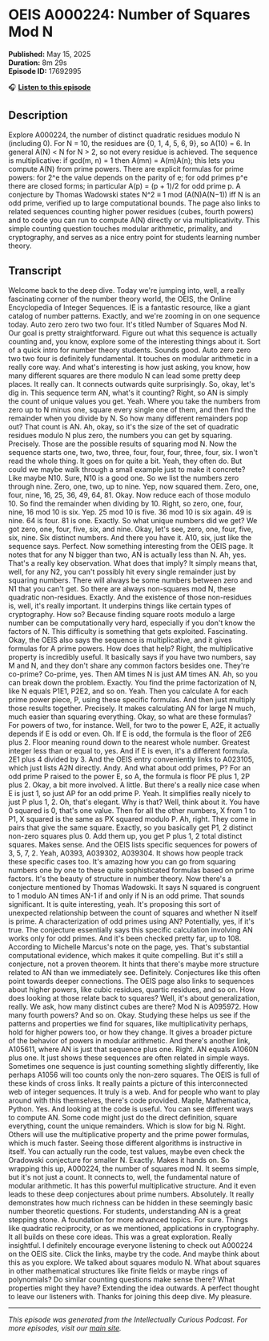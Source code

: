 # OEIS A000224: Number of Squares Mod N

**Published:** May 15, 2025  
**Duration:** 8m 29s  
**Episode ID:** 17692995

🎧 **[Listen to this episode](https://intellectuallycurious.buzzsprout.com/2529712/episodes/17692995-oeis-a000224-number-of-squares-mod-n)**

## Description

Explore A000224, the number of distinct quadratic residues modulo N (including 0). For N = 10, the residues are {0, 1, 4, 5, 6, 9}, so A(10) = 6. In general A(N) < N for N > 2, so not every residue is achieved. The sequence is multiplicative: if gcd(m, n) = 1 then A(mn) = A(m)A(n); this lets you compute A(N) from prime powers. There are explicit formulas for prime powers: for 2^e the value depends on the parity of e; for odd primes p^e there are closed forms; in particular A(p) = (p + 1)/2 for odd prime p. A conjecture by Thomas Wadowski states N^2 ≡ 1 mod (A(N)A(N−1)) iff N is an odd prime, verified up to large computational bounds. The page also links to related sequences counting higher power residues (cubes, fourth powers) and to code you can run to compute A(N) directly or via multiplicativity. This simple counting question touches modular arithmetic, primality, and cryptography, and serves as a nice entry point for students learning number theory.

## Transcript

Welcome back to the deep dive. Today we're jumping into, well, a really fascinating corner of the number theory world, the OEIS, the Online Encyclopedia of Integer Sequences. IE is a fantastic resource, like a giant catalog of number patterns. Exactly, and we're zooming in on one sequence today. Auto zero zero two two four. It's titled Number of Squares Mod N. Our goal is pretty straightforward. Figure out what this sequence is actually counting and, you know, explore some of the interesting things about it. Sort of a quick intro for number theory students. Sounds good. Auto zero zero two two four is definitely fundamental. It touches on modular arithmetic in a really core way. And what's interesting is how just asking, you know, how many different squares are there modulo N can lead some pretty deep places. It really can. It connects outwards quite surprisingly. So, okay, let's dig in. This sequence term AN, what's it counting? Right, so AN is simply the count of unique values you get. Yeah. Where you take the numbers from zero up to N minus one, square every single one of them, and then find the remainder when you divide by N. So how many different remainders pop out? That count is AN. Ah, okay, so it's the size of the set of quadratic residues modulo N plus zero, the numbers you can get by squaring. Precisely. Those are the possible results of squaring mod N. Now the sequence starts one, two, two, three, four, four, four, three, four, six. I won't read the whole thing. It goes on for quite a bit. Yeah, they often do. But could we maybe walk through a small example just to make it concrete? Like maybe N10. Sure, N10 is a good one. So we list the numbers zero through nine. Zero, one, two, up to nine. Yep, now squared them. Zero, one, four, nine, 16, 25, 36, 49, 64, 81. Okay. Now reduce each of those modulo 10. So find the remainder when dividing by 10. Right, so zero, one, four, nine, 16 mod 10 is six. Yep. 25 mod 10 is five. 36 mod 10 is six again. 49 is nine. 64 is four. 81 is one. Exactly. So what unique numbers did we get? We got zero, one, four, five, six, and nine. Okay, let's see, zero, one, four, five, six, nine. Six distinct numbers. And there you have it. A10, six, just like the sequence says. Perfect. Now something interesting from the OEIS page. It notes that for any N bigger than two, AN is actually less than N. Ah, yes. That's a really key observation. What does that imply? It simply means that, well, for any N2, you can't possibly hit every single remainder just by squaring numbers. There will always be some numbers between zero and N1 that you can't get. So there are always non-squares mod N, these quadratic non-residues. Exactly. And the existence of those non-residues is, well, it's really important. It underpins things like certain types of cryptography. How so? Because finding square roots modulo a large number can be computationally very hard, especially if you don't know the factors of N. This difficulty is something that gets exploited. Fascinating. Okay, the OEIS also says the sequence is multiplicative, and it gives formulas for A prime powers. How does that help? Right, the multiplicative property is incredibly useful. It basically says if you have two numbers, say M and N, and they don't share any common factors besides one. They're co-prime? Co-prime, yes. Then AM times N is just AM times AN. Ah, so you can break down the problem. Exactly. You find the prime factorization of N, like N equals P1E1, P2E2, and so on. Yeah. Then you calculate A for each prime power piece, P, using these specific formulas. And then just multiply those results together. Precisely. It makes calculating AN for large N much, much easier than squaring everything. Okay, so what are these formulas? For powers of two, for instance. Well, for two to the power E, A2E, it actually depends if E is odd or even. Oh. If E is odd, the formula is the floor of 2E6 plus 2. Floor meaning round down to the nearest whole number. Greatest integer less than or equal to, yes. And if E is even, it's a different formula. 2E1 plus 4 divided by 3. And the OEIS entry conveniently links to A023105, which just lists A2N directly. Andy. And what about odd primes, P? For an odd prime P raised to the power E, so A, the formula is floor PE plus 1, 2P plus 2. Okay, a bit more involved. A little. But there's a really nice case when E is just 1, so just AP for an odd prime P. Yeah. It simplifies really nicely to just P plus 1, 2. Oh, that's elegant. Why is that? Well, think about it. You have 0 squared is 0, that's one value. Then for all the other numbers, X from 1 to P1, X squared is the same as PX squared modulo P. Ah, right. They come in pairs that give the same square. Exactly, so you basically get P1, 2 distinct non-zero squares plus 0. Add them up, you get P plus 1, 2 total distinct squares. Makes sense. And the OEIS lists specific sequences for powers of 3, 5, 7, 2. Yeah, A0393, A039302, A039304. It shows how people track these specific cases too. It's amazing how you can go from squaring numbers one by one to these quite sophisticated formulas based on prime factors. It's the beauty of structure in number theory. Now there's a conjecture mentioned by Thomas Wadowski. It says N squared is congruent to 1 modulo AN times AN-1 if and only if N is an odd prime. That sounds significant. It is quite interesting, yeah. It's proposing this sort of unexpected relationship between the count of squares and whether N itself is prime. A characterization of odd primes using AN? Potentially, yes, if it's true. The conjecture essentially says this specific calculation involving AN works only for odd primes. And it's been checked pretty far, up to 108. According to Michelle Marcus's note on the page, yes. That's substantial computational evidence, which makes it quite compelling. But it's still a conjecture, not a proven theorem. It hints that there's maybe more structure related to AN than we immediately see. Definitely. Conjectures like this often point towards deeper connections. The OEIS page also links to sequences about higher powers, like cubic residues, quartic residues, and so on. How does looking at those relate back to squares? Well, it's about generalization, really. We ask, how many distinct cubes are there? Mod N is A095972. How many fourth powers? And so on. Okay. Studying these helps us see if the patterns and properties we find for squares, like multiplicativity perhaps, hold for higher powers too, or how they change. It gives a broader picture of the behavior of powers in modular arithmetic. And there's another link, A105611, where AN is just that sequence plus one. Right. AN equals A1060N plus one. It just shows these sequences are often related in simple ways. Sometimes one sequence is just counting something slightly differently, like perhaps A1056 will too counts only the non-zero squares. The OEIS is full of these kinds of cross links. It really paints a picture of this interconnected web of integer sequences. It truly is a web. And for people who want to play around with this themselves, there's code provided. Maple, Mathematica, Python. Yes. And looking at the code is useful. You can see different ways to compute AN. Some code might just do the direct definition, square everything, count the unique remainders. Which is slow for big N. Right. Others will use the multiplicative property and the prime power formulas, which is much faster. Seeing those different algorithms is instructive in itself. You can actually run the code, test values, maybe even check the Oradowski conjecture for smaller N. Exactly. Makes it hands on. So wrapping this up, A000224, the number of squares mod N. It seems simple, but it's not just a count. It connects to, well, the fundamental nature of modular arithmetic. It has this powerful multiplicative structure. And it even leads to these deep conjectures about prime numbers. Absolutely. It really demonstrates how much richness can be hidden in these seemingly basic number theoretic questions. For students, understanding AN is a great stepping stone. A foundation for more advanced topics. For sure. Things like quadratic reciprocity, or as we mentioned, applications in cryptography. It all builds on these core ideas. This was a great exploration. Really insightful. I definitely encourage everyone listening to check out A000224 on the OEIS site. Click the links, maybe try the code. And maybe think about this as you explore. We talked about squares modulo N. What about squares in other mathematical structures like finite fields or maybe rings of polynomials? Do similar counting questions make sense there? What properties might they have? Extending the idea outwards. A perfect thought to leave our listeners with. Thanks for joining this deep dive. My pleasure.

---
*This episode was generated from the Intellectually Curious Podcast. For more episodes, visit our [main site](https://intellectuallycurious.buzzsprout.com).*
